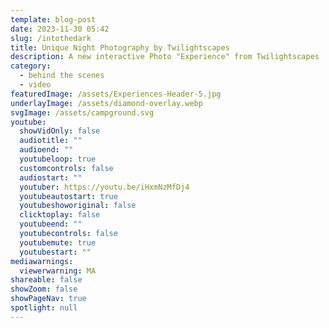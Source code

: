 ```yaml
---
template: blog-post
date: 2023-11-30 05:42
slug: /intothedark
title: Unique Night Photography by Twilightscapes
description: A new interactive Photo "Experience" from Twilightscapes
category:
  - behind the scenes
  - video
featuredImage: /assets/Experiences-Header-5.jpg
underlayImage: /assets/diamond-overlay.webp
svgImage: /assets/campground.svg
youtube:
  showVidOnly: false
  audiotitle: ""
  audioend: ""
  youtubeloop: true
  customcontrols: false
  audiostart: ""
  youtuber: https://youtu.be/iHxmNzMfDj4
  youtubeautostart: true
  youtubeshoworiginal: false
  clicktoplay: false
  youtubeend: ""
  youtubecontrols: false
  youtubemute: true
  youtubestart: ""
mediawarnings:
  viewerwarning: MA
shareable: false
showZoom: false
showPageNav: true
spotlight: null
---
```

